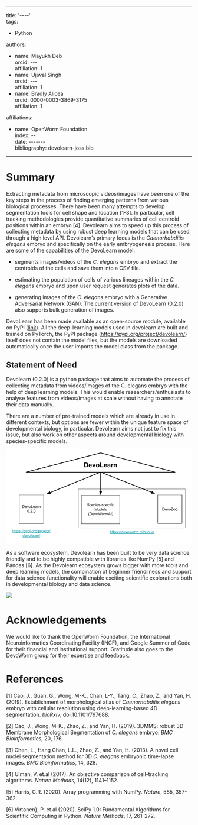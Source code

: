 
---  
title: '----'  
tags:  
  - Python  

authors:  
  - name: Mayukh Deb  
    orcid: ---  
    affiliation: 1  
  - name: Ujjwal Singh  
    orcid: ---  
    affiliation: 1  
  - name: Bradly Alicea  
    orcid: 0000-0003-3869-3175  
    affiliation: 1  
    
affiliations:  
 - name: OpenWorm Foundation  
   index: --  
date: -------  
bibliography: devolearn-joss.bib  
---  

# Summary
Extracting metadata from microscopic videos/images have been one of the key steps in the process of finding emerging patterns from various biological processes. There have been many attempts to develop segmentation tools for cell shape and location [1-3]. In particular, cell tracking methodologies provide quantitative summaries of cell centroid positions within an embryo [4].  Devolearn aims to speed up this process of collecting metadata by using robust deep learning models that can be used through a high level API. Devolearn’s primary focus is the _Caenorhabditis elegans_ embryo and specifically on the early embryogenesis process. Here are some of the capabilities of the DevoLearn model:

* segments images/videos of the _C. elegans_ embryo and extract the centroids of the cells and save them into a CSV file.  

* estimating the population of cells of various lineages within the _C. elegans_ embryo and upon user request generates plots of the data.  

* generating images of the _C. elegans_ embryo with a Generative Adversarial Network (GAN). The current version of DevoLearn (0.2.0) also supports bulk generation of images.  

DevoLearn has been made available as an open-source module, available on PyPi ([link](https://pypi.org/project/devolearn/)). All the deep-learning models used in devolearn are built and trained on PyTorch, the PyPI package (https://pypi.org/project/devolearn/) itself does not contain the model files, but the models are downloaded automatically once the user imports the model class from the package. 

## Statement of Need
Devolearn (0.2.0) is a python package that aims to automate the process of collecting metadata from videos/images of the C. elegans embryo with the help of deep learning models. This would enable researchers/enthusiasts to analyse features from videos/images at scale without having to annotate their data manually. 

There are a number of pre-trained models which are already in use in different contexts, but options are fewer within the unique feature space of developmental biology, in particular. Devolearn aims not just to fix this issue, but also work on other aspects around developmental biology with species-specific models. 

<P>
  <IMG SRC="https://github.com/DevoLearn/Education/blob/master/JOSS/DL-umbrella.png">
</P>

As a software ecosystem, Devolearn has been built to be very data science friendly and to be highly compatible with libraries like NumPy [5] and Pandas [6]. As the Devolearn ecosystem grows bigger with more tools and deep learning models, the combination of beginner friendliness and support for data science functionality will enable exciting scientific explorations both in developmental biology and data science. 

<P>
  <IMG SRC="----">
</P>

# Acknowledgements
We would like to thank the OpenWorm Foundation, the International Neuroinformatics Coordinating Facility (INCF), and Google Summer of Code for their financial and institutional support. Gratitude also goes to the DevoWorm group for their expertise and feedback.

# References
[1] Cao, J., Guan, G., Wong, M-K., Chan, L-Y., Tang, C., Zhao, Z., and Yan, H. (2019). Establishment of morphological atlas of _Caenorhabditis elegans_ embryo with cellular resolution using deep-learning-based 4D segmentation. _bioRxiv_, doi:10.1101/797688.

[2] Cao, J., Wong, M-K., Zhao, Z., and Yan, H. (2019). 3DMMS: robust 3D Membrane Morphological Segmentation of _C. elegans_ embryo. _BMC Bioinformatics_, 20, 176.

[3] Chen, L., Hang Chan, L.L., Zhao, Z., and Yan, H. (2013). A novel cell nuclei segmentation method for 3D _C. elegans_ embryonic time-lapse images. _BMC Bioinformatics_, 14, 328.

[4] Ulman, V. et.al (2017). An objective comparison of cell-tracking algorithms. _Nature Methods_, 14(12), 1141–1152.

[5] Harris, C.R. (2020). Array programming with NumPy. _Nature_, 585, 357-362.

[6] Virtanen}, P. et.al (2020). SciPy 1.0: Fundamental Algorithms for Scientific Computing in Python. _Nature Methods_, 17, 261-272.
